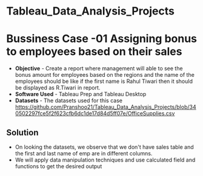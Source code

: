 # Tableau_Data_Analysis_Projects

# **Bussiness Case -01** Assigning bonus to employees based on their sales

* **Objective** - Create a report where management will able to see the bonus amount for employees based on the regions and the name of the employees should be like if the first name is Rahul Tiwari then it should be displayed as R.Tiwari in report.
* **Software Used** - Tableau Prep and Tableau Desktop
* **Datasets** - The datasets used for this case https://github.com/Pranshoo21/Tableau_Data_Analysis_Projects/blob/340502297fce5f2f623cfb6dc1de17d84d5ff07e/OfficeSupplies.csv

## Solution

* On looking the datasets, we observe that we don't have sales table and the first and last name of emp are in different columns.
* We will apply data manipulation techniques and use calculated field and functions to get the desired output
